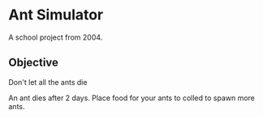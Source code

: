 # Ant Simulator

A school project from 2004.

## Objective

Don't let all the ants die

An ant dies after 2 days. Place food for your ants to colled to spawn more ants.